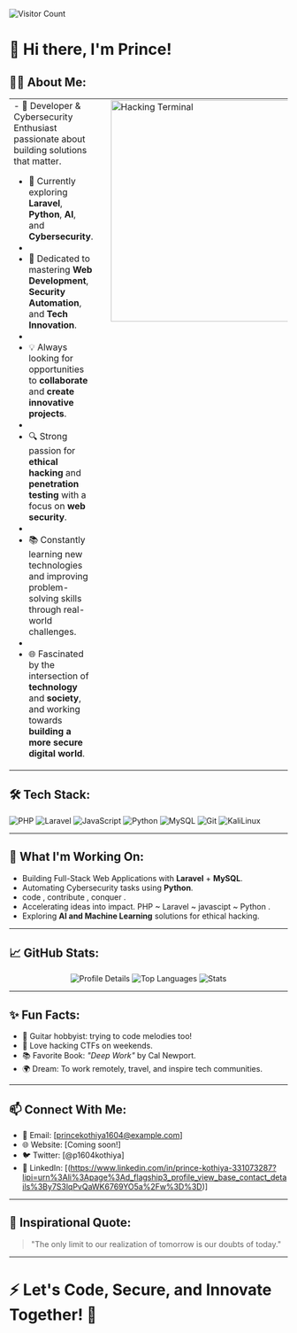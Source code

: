 
![Visitor Count](https://komarev.com/ghpvc/?username=prince1604&label=Profile%20Views&color=6A5ACD&labelColor=8A2BE2&style=flat-square)


# 👋 Hi there, I'm Prince!

## 🧑‍💻 About Me:

<table>
  <tr>
    <!-- text column -->
    <td valign="top">
- 🎯 Developer & Cybersecurity Enthusiast passionate about building solutions that matter.
      
- 🌱 Currently exploring **Laravel**, **Python**, **AI**, and **Cybersecurity**.
- 
- 💬 Dedicated to mastering **Web Development**, **Security Automation**, and **Tech Innovation**.
- 
- 💡 Always looking for opportunities to **collaborate** and **create innovative projects**.
- 
- 🔍 Strong passion for **ethical hacking** and **penetration testing** with a focus on **web security**.
- 
- 📚 Constantly learning new technologies and improving problem-solving skills through real-world challenges.
- 
- 🌐 Fascinated by the intersection of **technology** and **society**, and working towards **building a more secure digital world**.
    </td>
    <!-- spacer column -->
    <td width="30"></td>
    <!-- gif column -->
    <td valign="top">
      <img alt="Hacking Terminal" width="400" src="https://media.giphy.com/media/ZVik7pBtu9dNS/giphy.gif" />
    </td>
  </tr>
</table>



## 🛠️ Tech Stack:
![PHP](https://img.shields.io/badge/-PHP-777BB4?style=flat-square&logo=php&logoColor=white)
![Laravel](https://img.shields.io/badge/-Laravel-FF2D20?style=flat-square&logo=laravel&logoColor=white)
![JavaScript](https://img.shields.io/badge/-JavaScript-F7DF1E?style=flat-square&logo=javascript&logoColor=black)
![Python](https://img.shields.io/badge/-Python-3776AB?style=flat-square&logo=python&logoColor=white)
![MySQL](https://img.shields.io/badge/-MySQL-4479A1?style=flat-square&logo=mysql&logoColor=white)
![Git](https://img.shields.io/badge/-Git-F05032?style=flat-square&logo=git&logoColor=white)
![KaliLinux](https://img.shields.io/badge/-KaliLinux-557C8B?style=flat-square&logo=kali-linux&logoColor=white)

---

## 🚀 What I'm Working On:
- Building Full-Stack Web Applications with **Laravel** + **MySQL**.
- Automating Cybersecurity tasks using **Python**.
- code , contribute , conquer .
- Accelerating ideas into impact. PHP ~ Laravel ~ javascipt ~ Python .
- Exploring **AI and Machine Learning** solutions for ethical hacking.

---

## 📈 GitHub Stats:

<div align="center">
  
  <img src="https://github-profile-summary-cards.vercel.app/api/cards/profile-details?username=prince1604&theme=radical" alt="Profile Details" />
  
  <img src="https://github-profile-summary-cards.vercel.app/api/cards/repos-per-language?username=prince1604&theme=radical" alt="Top Languages" />
  
  <img src="https://github-profile-summary-cards.vercel.app/api/cards/stats?username=prince1604&theme=radical" alt="Stats" />
  
</div>

---

## ✨ Fun Facts:
- 🎸 Guitar hobbyist: trying to code melodies too!
- 🧠 Love hacking CTFs on weekends.
- 📚 Favorite Book: *"Deep Work"* by Cal Newport.
- 🌍 Dream: To work remotely, travel, and inspire tech communities.

---

## 📫 Connect With Me:
- 📧 Email: [princekothiya1604@example.com]
- 🌐 Website: [Coming soon!]
- 🐦 Twitter: [@p1604kothiya] 
- 💼 LinkedIn: [(https://www.linkedin.com/in/prince-kothiya-331073287?lipi=urn%3Ali%3Apage%3Ad_flagship3_profile_view_base_contact_details%3By7S3lqPvQaWK6769YO5a%2Fw%3D%3D)] 

---

## 💬 Inspirational Quote:
> "The only limit to our realization of tomorrow is our doubts of today."

---

# ⚡ Let's Code, Secure, and Innovate Together! 🚀
